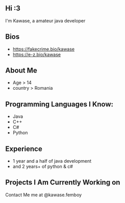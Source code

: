 ## Hi :3

I'm Kawase, a amateur java developer
## Bios
- https://fakecrime.bio/kawase
- https://e-z.bio/kawase
## About Me
- Age > 14
- country > Romania
##    Programming Languages I Know:
- Java
- C++
- C#
- Python

## Experience
- 1 year and a half of java development
- and 2 years+ of python & c#

## Projects I Am Currently Working on
  
Contact Me me at @kawase.femboy

